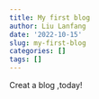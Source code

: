```yaml
---
title: My first blog
author: Liu Lanfang
date: '2022-10-15'
slug: my-first-blog
categories: []
tags: []
---
```


Creat a blog ,today!